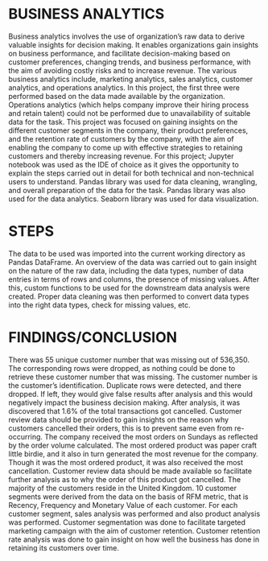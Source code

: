 # BUSINESS ANALYTICS
Business analytics involves the use of organization’s raw data to derive valuable insights for decision making. It enables organizations gain insights on business performance, and facilitate decision-making based on customer preferences, changing trends, and business performance, with the aim of avoiding costly risks and to increase revenue. The various business analytics include, marketing analytics, sales analytics, customer analytics, and operations analytics. In this project, the first three were performed based on the data made available by the organization. Operations analytics (which helps company improve their hiring process and retain talent) could not be performed due to unavailability of suitable data for the task. 
This project was focused on gaining insights on the different customer segments in the company, their product preferences, and the retention rate of customers by the company, with the aim of enabling the company to come up with effective strategies to retaining customers and thereby increasing revenue.
For this project; Jupyter notebook was used as the IDE of choice as it gives the opportunity to explain the steps carried out in detail for both technical and non-technical users to understand. Pandas library was used for data cleaning, wrangling, and overall preparation of the data for the task. Pandas library was also used for the data analytics. Seaborn library was used for data visualization.
# STEPS
The data to be used was imported into the current working directory as Pandas DataFrame. An overview of the data was carried out to gain insight on the nature of the raw data, including the data types, number of data entries in terms of rows and columns, the presence of missing values. After this, custom functions to be used for the downstream data analysis were created. Proper data cleaning was then performed to convert data types into the right data types, check for missing values, etc.
# FINDINGS/CONCLUSION
There was 55 unique customer number that was missing out of 536,350. The corresponding rows were dropped, as nothing could be done to retrieve these customer number that was missing. The customer number is the customer’s identification. Duplicate rows were detected, and there dropped. If left, they would give false results after analysis and this would negatively impact the business decision making.
After analysis, it was discovered that 1.6% of the total transactions got cancelled. Customer review data should be provided to gain insights on the reason why customers cancelled their orders, this is to prevent same even from re-occurring. The company received the most orders on Sundays as reflected by the order volume calculated. The most ordered product was paper craft little birdie, and it also in turn generated the most revenue for the company. Though it was the most ordered product, it was also received the most cancellation. Customer review data should be made available so facilitate further analysis as to why the order of this product got cancelled. The majority of the customers reside in the United Kingdom. 
10 customer segments were derived from the data on the basis of RFM metric, that is Recency, Frequency and Monetary Value of each customer. For each customer segment, sales analysis was performed and also product analysis was performed. Customer segmentation was done to facilitate targeted marketing campaign with the aim of customer retention. 
Customer retention rate analysis was done to gain insight on how well the business has done in retaining its customers over time. 
